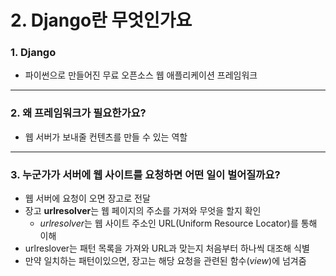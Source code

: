 # 2. Django란 무엇인가요

### 1. Django

- 파이썬으로 만들어진 무료 오픈소스 웹 애플리케이션 프레임워크

---

### 2. 왜 프레임워크가 필요한가요?

- 웹 서버가 보내줄 컨텐츠를 만들 수 있는 역할

---

### 3. 누군가가 서버에 웹 사이트를 요청하면 어떤 일이 벌어질까요? 

- 웹 서버에 요청이 오면 장고로 전달
- 장고 **urlresolver**는 웹 페이지의 주소를 가져와 무엇을 할지 확인
  - *urlresolver*는 웹 사이트 주소인 URL(Uniform Resource Locator)를 통해 이해
- urlreslover는 패턴 목록을 가져와 URL과 맞는지 처음부터 하나씩 대조해 식별
- 만약 일치하는 패턴이있으면, 장고는 해당 요청을 관련된 함수(*view*)에 넘겨줌

